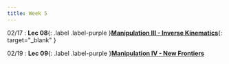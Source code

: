 ```yaml
---
title: Week 5
---
```

02/17
: **Lec 08**{: .label .label-purple }[**Manipulation III - Inverse Kinematics**](/CSCI5551-Spr25/assets/slides/lec08_manipulation_3_ik_jacobian.pdf){: target="_blank" }

02/19
: **Lec 09**{: .label .label-purple }[**Manipulation IV - New Frontiers**]()